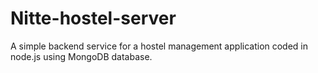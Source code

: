 # Nitte-hostel-server

A simple backend service for a hostel management application coded in node.js using MongoDB database.
